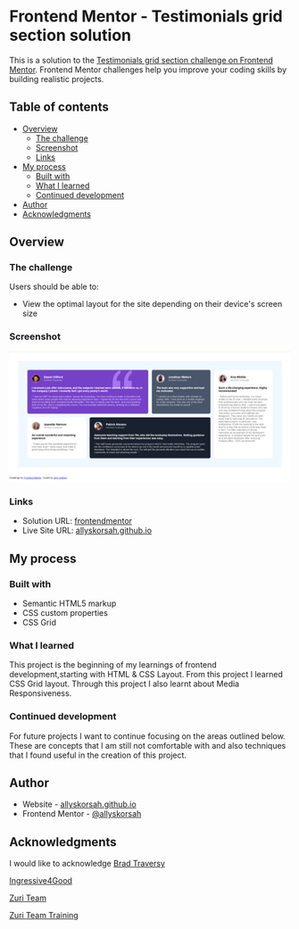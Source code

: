 # Frontend Mentor - Testimonials grid section solution

This is a solution to the [Testimonials grid section challenge on Frontend Mentor](https://www.frontendmentor.io/challenges/testimonials-grid-section-Nnw6J7Un7). Frontend Mentor challenges help you improve your coding skills by building realistic projects. 

## Table of contents

- [Overview](#overview)
  - [The challenge](#the-challenge)
  - [Screenshot](#screenshot)
  - [Links](#links)
- [My process](#my-process)
  - [Built with](#built-with)
  - [What I learned](#what-i-learned)
  - [Continued development](#continued-development)
- [Author](#author)
- [Acknowledgments](#acknowledgments)

## Overview

### The challenge

Users should be able to:

- View the optimal layout for the site depending on their device's screen size

### Screenshot

![Screenshot](./Screenshot%20a.png)

### Links

- Solution URL: [frontendmentor](https://www.frontendmentor.io/solutions/testimonials-grid-design-SM7o7XF_Cn)
- Live Site URL: [allyskorsah.github.io](https://allyskorsah.github.io/Testimonials-Template/)


## My process

### Built with

- Semantic HTML5 markup
- CSS custom properties
- CSS Grid


### What I learned

This project is the beginning of my learnings of frontend development,starting with HTML & CSS Layout. From this project I learned CSS Grid layout. Through this project I also learnt about Media Responsiveness.


### Continued development
For future projects I want to continue focusing on the areas outlined below. These are concepts that I am still not comfortable with and also techniques that I found useful in the creation of this project.


## Author

- Website - [allyskorsah.github.io](https://allyskorsah.github.io/)
- Frontend Mentor - [@allyskorsah](https://www.frontendmentor.io/profile/allyskorsah)


## Acknowledgments

I would like to acknowledge [Brad Traversy](https://codepen.io/bradtraversy)

[Ingressive4Good](https://ingressive.org/)

[Zuri Team](https://zuri.team/) 

[Zuri Team Training](https://training.zuri.team/)
